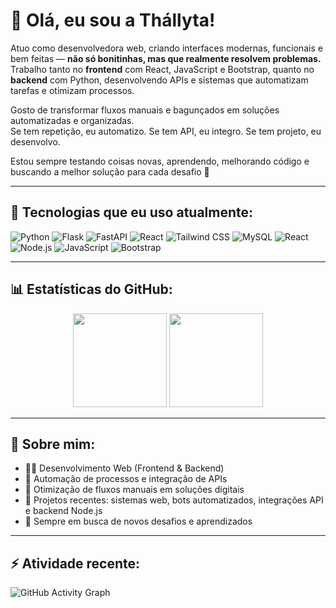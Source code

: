 # 👋 Olá, eu sou a Thállyta!

Atuo como desenvolvedora web, criando interfaces modernas, funcionais e bem feitas — **não só bonitinhas, mas que realmente resolvem problemas.**  
Trabalho tanto no **frontend** com React, JavaScript e Bootstrap, quanto no **backend** com Python, desenvolvendo APIs e sistemas que automatizam tarefas e otimizam processos.

Gosto de transformar fluxos manuais e bagunçados em soluções automatizadas e organizadas.  
Se tem repetição, eu automatizo. Se tem API, eu integro. Se tem projeto, eu desenvolvo.

Estou sempre testando coisas novas, aprendendo, melhorando código e buscando a melhor solução para cada desafio 🚀


---

## 🚀 Tecnologias que eu uso atualmente:

![Python](https://img.shields.io/badge/Python-3776AB?style=for-the-badge&logo=python&logoColor=white)
![Flask](https://img.shields.io/badge/Flask-000000?style=for-the-badge&logo=flask&logoColor=white)
![FastAPI](https://img.shields.io/badge/FastAPI-009688?style=for-the-badge&logo=fastapi&logoColor=white)
![React](https://img.shields.io/badge/React-20232A?style=for-the-badge&logo=react&logoColor=61DAFB)
![Tailwind CSS](https://img.shields.io/badge/Tailwind_CSS-38B2AC?style=for-the-badge&logo=tailwind-css&logoColor=white)
![MySQL](https://img.shields.io/badge/MySQL-4479A1?style=for-the-badge&logo=mysql&logoColor=white)
![React](https://img.shields.io/badge/React-20232A?style=for-the-badge&logo=react&logoColor=61DAFB)
![Node.js](https://img.shields.io/badge/Node.js-339933?style=for-the-badge&logo=node.js&logoColor=white)
![JavaScript](https://img.shields.io/badge/JavaScript-F7DF1E?style=for-the-badge&logo=javascript&logoColor=black)
![Bootstrap](https://img.shields.io/badge/Bootstrap-563D7C?style=for-the-badge&logo=bootstrap&logoColor=white)


---

## 📊 Estatísticas do GitHub:

<div align="center">
  <img src="https://github-readme-stats.vercel.app/api?username=amorimtata&show_icons=true&theme=radical" height="150"/>
  <img src="https://github-readme-stats.vercel.app/api/top-langs/?username=amorimtata&layout=compact&theme=radical" height="150"/>
</div>

---

## 🌱 Sobre mim:


- 👩‍💻 Desenvolvimento Web (Frontend & Backend)
- 🤖 Automação de processos e integração de APIs
- 🔄 Otimização de fluxos manuais em soluções digitais
- 🎯 Projetos recentes: sistemas web, bots automatizados, integrações API e backend Node.js
- 💬 Sempre em busca de novos desafios e aprendizados

---

## ⚡ Atividade recente:

![GitHub Activity Graph](https://github-readme-activity-graph.vercel.app/graph?username=amorimtata&theme=github-compact)
